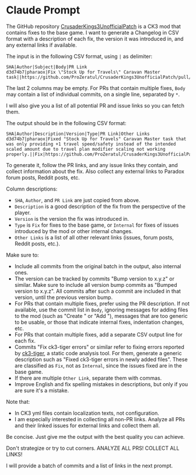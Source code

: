 # Claude Prompt

The GitHub repository [CrusaderKings3UnofficialPatch](https://github.com/ProZeratul/CrusaderKings3UnofficialPatch) is a CK3 mod that contains fixes to the base game. I want to generate a Changelog in CSV format with a description of each fix, the version it was introduced in, and any external links if available.

The input is in the following CSV format, using `|` as delimiter:

```csv
SHA|Author|Subject|Body|PR Link
d3d74b7|pharaox|Fix \"Stock Up for Travels\" Caravan Master task||https://github.com/ProZeratul/CrusaderKings3UnofficialPatch/pull/225
```

The last 2 columns may be empty. For PRs that contain multiple fixes, `Body` may contain a list of individual commits, on a single line, separated by ` * `.

I will also give you a list of all potential PR and issue links so you can fetch them.

The output should be in the following CSV format:

```csv
SHA|Author|Description|Version|Type|PR Link|Other Links
d3d74b7|pharaox|Fixed "Stock Up for Travels" Caravan Master task that was only providing +1 travel speed/safety instead of the intended scaled amount due to travel plan modifier scaling not working properly.||Fix|https://github.com/ProZeratul/CrusaderKings3UnofficialPatch/pull/225|https://github.com/ProZeratul/CrusaderKings3UnofficialPatch/issues/224
```

To generate it, follow the PR links, and any issue links they contain, and collect information about the fix. Also collect any external links to Paradox forum posts, Reddit posts, etc.

Column descriptions:

* `SHA`, `Author`, and `PR Link` are just copied from above.
* `Description` is a good description of the fix from the perspective of the player.
* `Version` is the version the fix was introduced in.
* `Type` is `Fix` for fixes to the base game, or `Internal` for fixes of issues introduced by the mod or other internal changes.
* `Other Links` is a list of all other relevant links (issues, forum posts, Reddit posts, etc.).

Make sure to:

* Include all commits from the original batch in the output, also internal ones.
* The version can be tracked by commits "Bump version to x.y.z" or similar. Make sure to include all version bump commits as "Bumped version to x.y.z". All commits after such a commit are included in that version, until the previous version bump.
* For PRs that contain multiple fixes, prefer using the PR description. If not available, use the commit list in `Body`, ignoring messages for adding files to the mod (such as "Create <file>" or "Add <file>"), messages that are too generic to be usable, or those that indicate internal fixes, indentation changes, etc.
* For PRs that contain multiple fixes, add a separate CSV output line for each fix.
* Commits "Fix ck3-tiger errors" or similar refer to fixing errors reported by [ck3-tiger](https://github.com/amtep/tiger), a static code analysis tool. For them, generate a generic description such as "Fixed ck3-tiger errors in newly added files". These are classified as `Fix`, not as `Internal`, since the issues fixed are in the base game.
* If there are multiple `Other Link`, separate them with commas.
* Improve English and fix spelling mistakes in descriptions, but only if you are sure it's a mistake.

Note that:

* In CK3 yml files contain localization texts, not configuration.
* I am especially interested in collecting all non-PR links. Analyze all PRs and their linked issues for external links and collect them all.

Be concise. Just give me the output with the best quality you can achieve.

Don't strategize or try to cut corners. ANALYZE ALL PRS! COLLECT ALL LINKS!

I will provide a batch of commits and a list of links in the next prompt.
